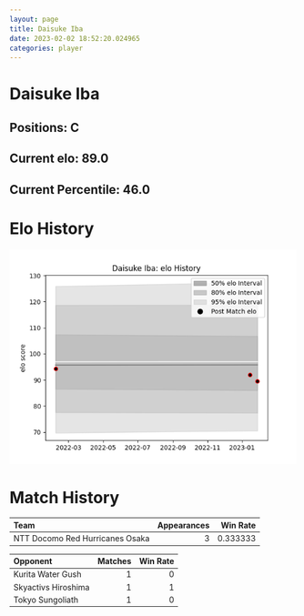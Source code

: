 ```yaml
---  
layout: page  
title: Daisuke Iba  
date: 2023-02-02 18:52:20.024965  
categories: player  
---
```

# Daisuke Iba

## Positions: C

## Current elo: 89.0

## Current Percentile: 46.0

# Elo History


![elo history](history_DaisukeIba.png)
# Match History


| Team                            |   Appearances |   Win Rate |
|:--------------------------------|--------------:|-----------:|
| NTT Docomo Red Hurricanes Osaka |             3 |   0.333333 |

| Opponent            |   Matches |   Win Rate |
|:--------------------|----------:|-----------:|
| Kurita Water Gush   |         1 |          0 |
| Skyactivs Hiroshima |         1 |          1 |
| Tokyo Sungoliath    |         1 |          0 |